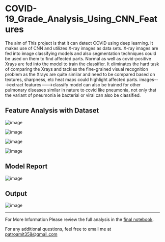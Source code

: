 # COVID-19_Grade_Analysis_Using_CNN_Features

The aim of This project is that it can detect COVID using deep learning. It makes use of CNN and utilizes X-ray images as data sets. X-ray images are fed into image classifying models and also segmentation techniques could be used on them to find affected parts. Normal as well as covid-positive Xrays are fed into the model to train the classifier. It eliminates the hard task of comparing the Xrays and tackles the fine-grained visual recognition problem as the Xrays are quite similar and need to be compared based on textures, sharpness, etc heat maps could highlight affected parts. images--->extract features--->classify model can also be trained for other pulmonary diseases similar in nature to covid like pneumonia, not only that the variant of pneumonia ie bacterial or viral can also be classified.

## Feature Analysis with Dataset
![image](https://github.com/Bamit-2021/COVID-19_Grade_Analysis_Using_CNN_Features/assets/77608956/c2125e77-2ec3-43c6-a89b-82db5835b8a6)

![image](https://github.com/Bamit-2021/COVID-19_Grade_Analysis_Using_CNN_Features/assets/77608956/3ff1de64-2b0b-4cc4-958d-56ca9c5c26af)

![image](https://github.com/Bamit-2021/COVID-19_Grade_Analysis_Using_CNN_Features/assets/77608956/6e6c84d8-f40e-4bae-8bff-98b7dc19305b)

![image](https://github.com/Bamit-2021/COVID-19_Grade_Analysis_Using_CNN_Features/assets/77608956/50dddea2-faec-4cba-b9c4-639451ea86de)

## Model Report
![image](https://github.com/Bamit-2021/COVID-19_Grade_Analysis_Using_CNN_Features/assets/77608956/077e2c1d-b4d6-4f55-a76a-66435251db77)

## Output

![image](https://github.com/Bamit-2021/COVID-19_Grade_Analysis_Using_CNN_Features/assets/77608956/097862ec-e073-43e7-94c3-4fc70d720a7b)

----

For More Information Please review the full analysis in the [final notebook](https://github.com/Bamit-2021/COVID-19_Grade_Analysis_Using_CNN_Features/blob/main/Covid-19%20Grade%20Analysis%20using%20CNN%20Features.ipynb).

For any additional questions, feel free to email me at patroamit358@gmail.com
